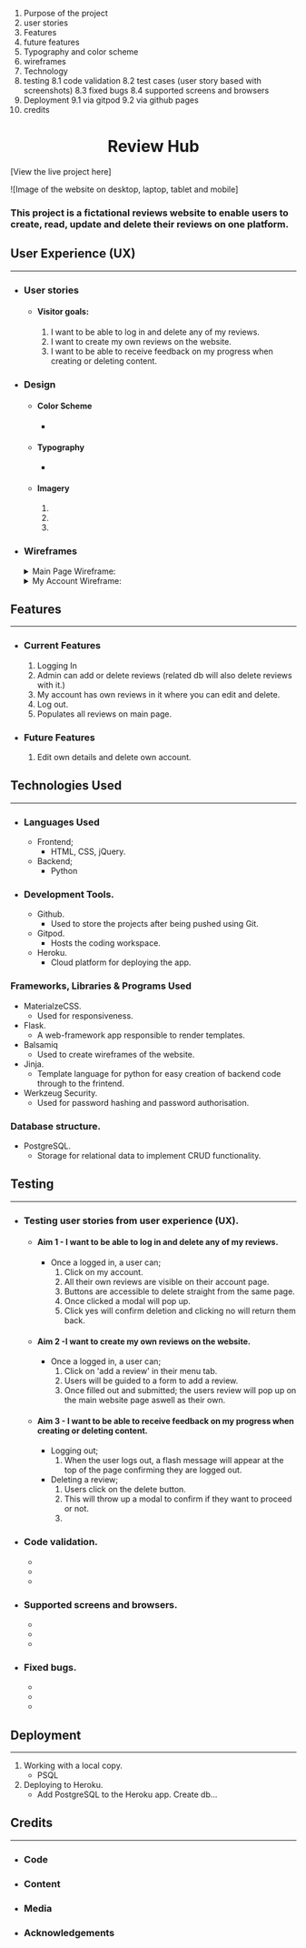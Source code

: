 1. Purpose of the project
2. user stories
3. Features
4. future features
5. Typography and color scheme
6. wireframes
7. Technology
8. testing
   8.1 code validation
   8.2 test cases (user story based with screenshots)
   8.3 fixed bugs
   8.4 supported screens and browsers
9. Deployment
   9.1 via gitpod
   9.2 via github pages
10. credits

<h1 align="center">Review Hub</h1>

[View the live project here]

![Image of the website on desktop, laptop, tablet and mobile]

### This project is a fictational reviews website to enable users to create, read, update and delete their reviews on one platform.

## User Experience (UX)
***
- ### User stories
    - #### Visitor goals:
        1. I want to be able to log in and delete any of my reviews.
        2. I want to create my own reviews on the website.
        3. I want to be able to receive feedback on my progress when creating or deleting content.

- ### Design
    * #### Color Scheme
        -  
    * #### Typography
        - 
    * #### Imagery
        1. 
        2. 
        3. 

- ### Wireframes
    <details><summary>Main Page Wireframe:</summary>

    ![Main Page Wireframe](reviewhub/static/images/readme-images/wireframes/main-page-wireframe.JPG)
    </details>

    <details><summary>My Account Wireframe:</summary>

    ![My Account Wireframe](reviewhub/static/images/readme-images/wireframes/my-account-wireframe.JPG)

    </details>

## Features
***
* ### Current Features
    1. Logging In
    2. Admin can add or delete reviews (related db will also delete reviews with it.)
    3. My account has own reviews in it where you can edit and delete.
    4. Log out.
    5. Populates all reviews on main page.
    
* ### Future Features
    1. Edit own details and delete own account.

    
        
## Technologies Used
***
* ### Languages Used
    * Frontend;
        - HTML, CSS, jQuery.
    * Backend;
        - Python
* ### Development Tools.
    * Github.
        - Used to store the projects after being pushed using Git.
    * Gitpod.
        - Hosts the coding workspace.
    * Heroku.
        - Cloud platform for deploying the app.

### Frameworks, Libraries & Programs Used
* MaterialzeCSS.
    - Used for responsiveness.
* Flask.
    - A web-framework app responsible to render templates.
* Balsamiq
    - Used to create wireframes of the website.
* Jinja.
    - Template language for python for easy creation of backend code through to the frintend.
* Werkzeug Security.
    - Used for password hashing and password authorisation.

### Database structure.
* PostgreSQL.
    - Storage for relational data to implement CRUD functionality.


## Testing
***
* ### Testing user stories from user experience (UX).
    * #### Aim 1 - I want to be able to log in and delete any of my reviews.
        - Once a logged in, a user can;
            1. Click on my account.
            2. All their own reviews are visible on their account page.
            3. Buttons are accessible to delete straight from the same page.
            4. Once clicked a modal will pop up.
            5. Click yes will confirm deletion and clicking no will return them back.

    * #### Aim 2 -I want to create my own reviews on the website.
        - Once a logged in, a user can;
            1. Click on 'add a review' in their menu tab.
            2. Users will be guided to a form to add a review.
            3. Once filled out and submitted; the users review will pop up on the main website page aswell as their own.
    
    * #### Aim 3 - I want to be able to receive feedback on my progress when creating or deleting content.
        - Logging out;
            1. When the user logs out, a flash message will appear at the top of the page confirming they are logged out.
        - Deleting a review;
            1. Users click on the delete button.
            2. This will throw up a modal to confirm if they want to proceed or not.
            3. 
        
* ### Code validation.
    * 
    * 
    * 

* ### Supported screens and browsers.
    * 
    * 
    * 
    

* ### Fixed bugs.
    * 
    * 
    * 
    


## Deployment
***
1. Working with a local copy.
    - PSQL
2. Deploying to Heroku.
    - Add PostgreSQL to the Heroku app. Create db...


## Credits
***
* ### Code


* ### Content


* ### Media


* ### Acknowledgements
